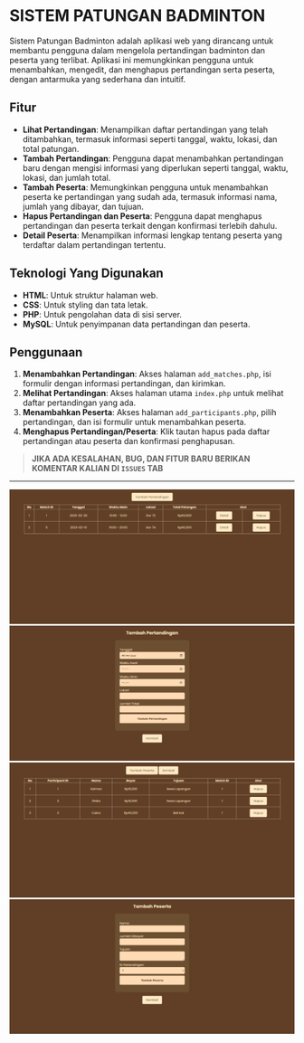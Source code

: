 # SISTEM PATUNGAN BADMINTON

Sistem Patungan Badminton adalah aplikasi web yang dirancang untuk membantu pengguna dalam mengelola pertandingan badminton dan peserta yang terlibat. Aplikasi ini memungkinkan pengguna untuk menambahkan, mengedit, dan menghapus pertandingan serta peserta, dengan antarmuka yang sederhana dan intuitif.

## Fitur
- **Lihat Pertandingan**: Menampilkan daftar pertandingan yang telah ditambahkan, termasuk informasi seperti tanggal, waktu, lokasi, dan total patungan.
- **Tambah Pertandingan**: Pengguna dapat menambahkan pertandingan baru dengan mengisi informasi yang diperlukan seperti tanggal, waktu, lokasi, dan jumlah total.
- **Tambah Peserta**: Memungkinkan pengguna untuk menambahkan peserta ke pertandingan yang sudah ada, termasuk informasi nama, jumlah yang dibayar, dan tujuan.
- **Hapus Pertandingan dan Peserta**: Pengguna dapat menghapus pertandingan dan peserta terkait dengan konfirmasi terlebih dahulu.
- **Detail Peserta**: Menampilkan informasi lengkap tentang peserta yang terdaftar dalam pertandingan tertentu.

## Teknologi Yang Digunakan
- **HTML**: Untuk struktur halaman web.
- **CSS**: Untuk styling dan tata letak.
- **PHP**: Untuk pengolahan data di sisi server.
- **MySQL**: Untuk penyimpanan data pertandingan dan peserta.

## Penggunaan
1. **Menambahkan Pertandingan**: Akses halaman `add_matches.php`, isi formulir dengan informasi pertandingan, dan kirimkan.
2. **Melihat Pertandingan**: Akses halaman utama `index.php` untuk melihat daftar pertandingan yang ada.
3. **Menambahkan Peserta**: Akses halaman `add_participants.php`, pilih pertandingan, dan isi formulir untuk menambahkan peserta.
4. **Menghapus Pertandingan/Peserta**: Klik tautan hapus pada daftar pertandingan atau peserta dan konfirmasi penghapusan.

> **JIKA ADA KESALAHAN, BUG, DAN FITUR BARU BERIKAN KOMENTAR KALIAN DI ``` ISSUES ``` TAB**

---

![Lihat Pertandingan](screenshot/ss_spb.png)
![Tambah Pertandingan](screenshot/ss_spb2.png)
![Detail Peserta](screenshot/ss_spb3.png)
![Tambah Peserta](screenshot/ss_spb4.png)